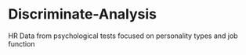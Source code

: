 # Discriminate-Analysis
HR Data from psychological tests focused on personality types and job function

